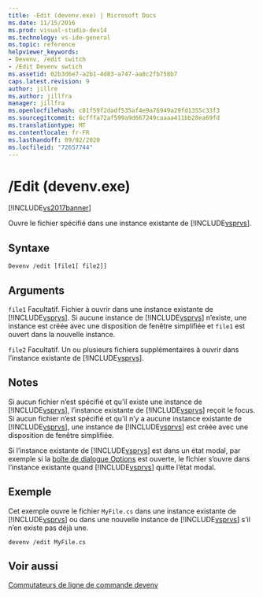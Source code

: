 ```yaml
---
title: -Edit (devenv.exe) | Microsoft Docs
ms.date: 11/15/2016
ms.prod: visual-studio-dev14
ms.technology: vs-ide-general
ms.topic: reference
helpviewer_keywords:
- Devenv, /edit switch
- /Edit Devenv swtich
ms.assetid: 02b3d6e7-a2b1-4d83-a747-aa8c2fb758b7
caps.latest.revision: 9
author: jillre
ms.author: jillfra
manager: jillfra
ms.openlocfilehash: c81f59f2dadf535af4e9a76949a29fd1355c33f3
ms.sourcegitcommit: 6cfffa72af599a9d667249caaaa411bb28ea69fd
ms.translationtype: MT
ms.contentlocale: fr-FR
ms.lasthandoff: 09/02/2020
ms.locfileid: "72657744"
---
```

# <a name="edit-devenvexe"></a>/Edit (devenv.exe)
[!INCLUDE[vs2017banner](../../includes/vs2017banner.md)]

Ouvre le fichier spécifié dans une instance existante de [!INCLUDE[vsprvs](../../includes/vsprvs-md.md)].

## <a name="syntax"></a>Syntaxe

```
Devenv /edit [file1[ file2]]
```

## <a name="arguments"></a>Arguments
 `file1` Facultatif. Fichier à ouvrir dans une instance existante de [!INCLUDE[vsprvs](../../includes/vsprvs-md.md)]. Si aucune instance de [!INCLUDE[vsprvs](../../includes/vsprvs-md.md)] n’existe, une instance est créée avec une disposition de fenêtre simplifiée et `file1` est ouvert dans la nouvelle instance.

 `file2` Facultatif. Un ou plusieurs fichiers supplémentaires à ouvrir dans l’instance existante de [!INCLUDE[vsprvs](../../includes/vsprvs-md.md)].

## <a name="remarks"></a>Notes
 Si aucun fichier n’est spécifié et qu’il existe une instance de [!INCLUDE[vsprvs](../../includes/vsprvs-md.md)], l’instance existante de [!INCLUDE[vsprvs](../../includes/vsprvs-md.md)] reçoit le focus. Si aucun fichier n’est spécifié et qu’il n’y a aucune instance existante de [!INCLUDE[vsprvs](../../includes/vsprvs-md.md)], une instance de [!INCLUDE[vsprvs](../../includes/vsprvs-md.md)] est créée avec une disposition de fenêtre simplifiée.

 Si l’instance existante de [!INCLUDE[vsprvs](../../includes/vsprvs-md.md)] est dans un état modal, par exemple si la [boîte de dialogue Options](../../ide/reference/options-dialog-box-visual-studio.md) est ouverte, le fichier s’ouvre dans l’instance existante quand [!INCLUDE[vsprvs](../../includes/vsprvs-md.md)] quitte l’état modal.

## <a name="example"></a>Exemple
 Cet exemple ouvre le fichier `MyFile.cs` dans une instance existante de [!INCLUDE[vsprvs](../../includes/vsprvs-md.md)] ou dans une nouvelle instance de [!INCLUDE[vsprvs](../../includes/vsprvs-md.md)] s’il n’en existe pas déjà une.

```
devenv /edit MyFile.cs
```

## <a name="see-also"></a>Voir aussi
 [Commutateurs de ligne de commande devenv](../../ide/reference/devenv-command-line-switches.md)
